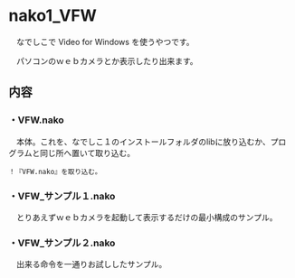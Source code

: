 # nako1_VFW
　なでしこで Video for Windows を使うやつです。
 
　パソコンのｗｅｂカメラとか表示したり出来ます。
## 内容
### ・VFW.nako
　本体。これを、なでしこ１のインストールフォルダのlibに放り込むか、プログラムと同じ所へ置いて取り込む。

```
！『VFW.nako』を取り込む。
```

### ・VFW_サンプル１.nako
　とりあえずｗｅｂカメラを起動して表示するだけの最小構成のサンプル。
### ・VFW_サンプル２.nako
　出来る命令を一通りお試ししたサンプル。

